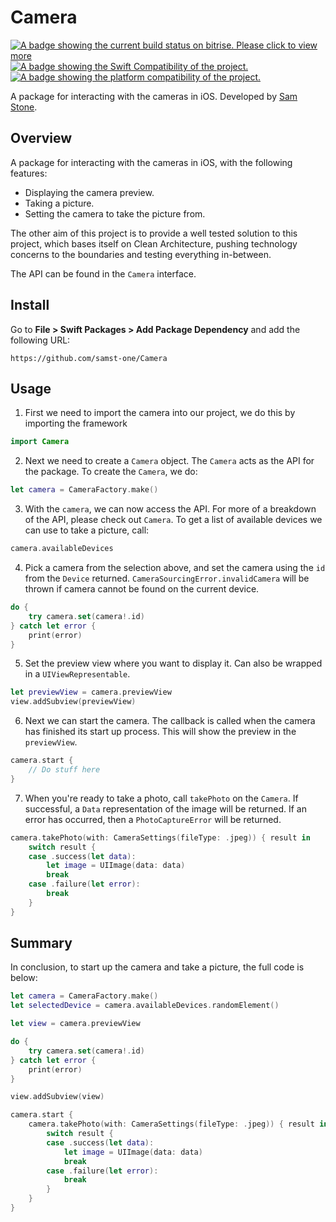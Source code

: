 # Camera
[![A badge showing the current build status on bitrise. Please click to view more](https://app.bitrise.io/app/902437be-6926-4073-a967-0db8438bc21a/status.svg?token=Yt9a9JFHUAEzrS31-1qbCQ&branch=main)](https://app.bitrise.io/app/902437be-6926-4073-a967-0db8438bc21a)
[![A badge showing the Swift Compatibility of the project.](https://img.shields.io/endpoint?url=https%3A%2F%2Fswiftpackageindex.com%2Fapi%2Fpackages%2Fsamst-one%2FCamera%2Fbadge%3Ftype%3Dswift-versions)](https://swiftpackageindex.com/samst-one/Camera)
[![A badge showing the platform compatibility of the project.](https://img.shields.io/endpoint?url=https%3A%2F%2Fswiftpackageindex.com%2Fapi%2Fpackages%2Fsamst-one%2FCamera%2Fbadge%3Ftype%3Dplatforms)](https://swiftpackageindex.com/samst-one/Camera)

A package for interacting with the cameras in iOS. Developed by [Sam Stone](https://samst.one).

## Overview

A package for interacting with the cameras in iOS, with the following features:
- Displaying the camera preview.
- Taking a picture.
- Setting the camera to take the picture from.

The other aim of this project is to provide a well tested solution to this project, which bases itself on Clean Architecture, pushing technology concerns to the boundaries and testing everything in-between.

The API can be found in the ``Camera`` interface.

## Install

Go to **File > Swift Packages > Add Package Dependency** and add the following URL:

```
https://github.com/samst-one/Camera
```

## Usage

1. First we need to import the camera into our project, we do this by importing the framework

```swift
import Camera
```

2. Next we need to create a ``Camera`` object. The ``Camera`` acts as the API for the package. To create the ``Camera``, we do:

```swift
let camera = CameraFactory.make()
```

3. With the `camera`, we can now access the API. For more of a breakdown of the API, please check out ``Camera``. To get a list of available devices we can use to take a picture, call:
```swift
camera.availableDevices
```

4. Pick a camera from the selection above, and set the camera using the `id` from the `Device` returned. `CameraSourcingError.invalidCamera` will be thrown if camera cannot be found on the current device.

```swift
do {
    try camera.set(camera!.id)
} catch let error {
    print(error)
}
```

5. Set the preview view where you want to display it. Can also be wrapped in a `UIViewRepresentable`.

```swift
let previewView = camera.previewView
view.addSubview(previewView)
```

6. Next we can start the camera. The callback is called when the camera has finished its start up process. This will show the preview in the `previewView`.

```swift
camera.start {
    // Do stuff here
}
```

7. When you're ready to take a photo, call `takePhoto` on the `Camera`. If successful, a `Data` representation of the image will be returned. If an error has occurred, then a ``PhotoCaptureError`` will be returned. 

```swift
camera.takePhoto(with: CameraSettings(fileType: .jpeg)) { result in
    switch result {
    case .success(let data):
        let image = UIImage(data: data) 
        break
    case .failure(let error):
        break
    }
}
```
## Summary

In conclusion, to start up the camera and take a picture, the full code is below:

```swift
let camera = CameraFactory.make()
let selectedDevice = camera.availableDevices.randomElement()

let view = camera.previewView

do {
    try camera.set(camera!.id)
} catch let error {
    print(error)
}

view.addSubview(view)

camera.start {
    camera.takePhoto(with: CameraSettings(fileType: .jpeg)) { result in
        switch result {
        case .success(let data):
            let image = UIImage(data: data)
            break
        case .failure(let error):
            break
        }
    }
}
```

